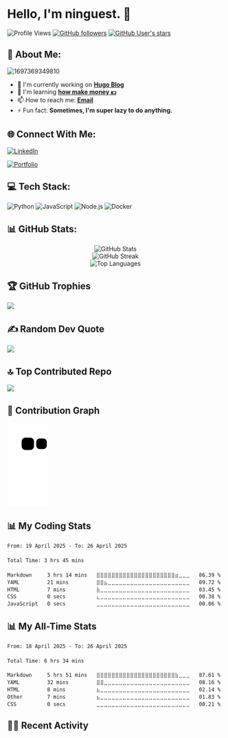 # Hello, I'm ninguest. 👋 

![Profile Views](https://komarev.com/ghpvc/?username=ninguest&color=brightgreen)
[![GitHub followers](https://img.shields.io/github/followers/ninguest?label=Followers&style=social)](https://github.com/ninguest)
[![GitHub User's stars](https://img.shields.io/github/stars/ninguest?style=social)](https://github.com/ninguest)

## 💫 About Me:

![1697369349810](https://github.com/user-attachments/assets/9c762eae-c720-4d4b-b120-8720768247e7)

- 🔭 I'm currently working on **[Hugo Blog](https://gohugo.io/)**
- 🌱 I'm learning **[how make money 💵](https://i.imgflip.com/222pk5.jpg)**
- 📫 How to reach me: **[Email](mailto:ninguesttt@gmail.com)**
- ⚡ Fun fact: **Sometimes, I'm super lazy to do anything.**

## 🌐 Connect With Me:
[![LinkedIn](https://img.shields.io/badge/LinkedIn-%230077B5.svg?logo=linkedin&logoColor=white)](https://linkedin.com/in/teeyucheng) 
<!-- [![Twitter](https://img.shields.io/badge/Twitter-%231DA1F2.svg?logo=Twitter&logoColor=white)](https://twitter.com/YOUR-TWITTER)  -->
[![Portfolio](https://img.shields.io/badge/Portfolio-%23000000.svg?logo=firefox&logoColor=white)](https://ninguest.github.io/myportfolio)

## 💻 Tech Stack:
![Python](https://img.shields.io/badge/python-3670A0?style=for-the-badge&logo=python&logoColor=ffdd54) 
![JavaScript](https://img.shields.io/badge/javascript-%23323330.svg?style=for-the-badge&logo=javascript&logoColor=%23F7DF1E) 
![Node.js](https://img.shields.io/badge/node.js-6DA55F?style=for-the-badge&logo=node.js&logoColor=white)
![Docker](https://img.shields.io/badge/docker-%230db7ed.svg?style=for-the-badge&logo=docker&logoColor=white)

## 📊 GitHub Stats:
<div align="center">
  <img src="https://github-readme-stats.vercel.app/api?username=ninguest&theme=radical&hide_border=false&include_all_commits=true&count_private=true" alt="GitHub Stats" /><br/>
  <img src="https://github-readme-streak-stats.herokuapp.com/?user=ninguest&theme=radical&hide_border=false" alt="GitHub Streak" /><br/>
  <img src="https://github-readme-stats.vercel.app/api/top-langs/?username=ninguest&theme=radical&hide_border=false&include_all_commits=true&count_private=true&layout=compact" alt="Top Languages" />
</div>

## 🏆 GitHub Trophies
![](https://github-profile-trophy.vercel.app/?username=ninguest&theme=radical&no-frame=false&no-bg=false&margin-w=4)

## ✍️ Random Dev Quote
![](https://quotes-github-readme.vercel.app/api?type=horizontal&theme=radical)

## 🔝 Top Contributed Repo
![](https://github-contributor-stats.vercel.app/api?username=ninguest&limit=5&theme=dark&combine_all_yearly_contributions=true)

## 🐍 Contribution Graph
![Snake animation](https://github.com/ninguest/ninguest/blob/output/github-contribution-grid-snake.svg)

## 📊 My Coding Stats
<!--START_SECTION:waka-->

```txt
From: 19 April 2025 - To: 26 April 2025

Total Time: 3 hrs 45 mins

Markdown     3 hrs 14 mins   ⣿⣿⣿⣿⣿⣿⣿⣿⣿⣿⣿⣿⣿⣿⣿⣿⣿⣿⣿⣿⣿⣶⣀⣀⣀   86.39 %
YAML         21 mins         ⣿⣿⣦⣀⣀⣀⣀⣀⣀⣀⣀⣀⣀⣀⣀⣀⣀⣀⣀⣀⣀⣀⣀⣀⣀   09.72 %
HTML         7 mins          ⣷⣀⣀⣀⣀⣀⣀⣀⣀⣀⣀⣀⣀⣀⣀⣀⣀⣀⣀⣀⣀⣀⣀⣀⣀   03.45 %
CSS          0 secs          ⣄⣀⣀⣀⣀⣀⣀⣀⣀⣀⣀⣀⣀⣀⣀⣀⣀⣀⣀⣀⣀⣀⣀⣀⣀   00.38 %
JavaScript   0 secs          ⣀⣀⣀⣀⣀⣀⣀⣀⣀⣀⣀⣀⣀⣀⣀⣀⣀⣀⣀⣀⣀⣀⣀⣀⣀   00.06 %
```

<!--END_SECTION:waka-->

## 📊 My All-Time Stats
<!--START_SECTION:wakaalltime-->

```txt
From: 18 April 2025 - To: 26 April 2025

Total Time: 6 hrs 34 mins

Markdown     5 hrs 51 mins   ⣿⣿⣿⣿⣿⣿⣿⣿⣿⣿⣿⣿⣿⣿⣿⣿⣿⣿⣿⣿⣿⣷⣀⣀⣀   87.61 %
YAML         32 mins         ⣿⣿⣀⣀⣀⣀⣀⣀⣀⣀⣀⣀⣀⣀⣀⣀⣀⣀⣀⣀⣀⣀⣀⣀⣀   08.16 %
HTML         8 mins          ⣦⣀⣀⣀⣀⣀⣀⣀⣀⣀⣀⣀⣀⣀⣀⣀⣀⣀⣀⣀⣀⣀⣀⣀⣀   02.14 %
Other        7 mins          ⣦⣀⣀⣀⣀⣀⣀⣀⣀⣀⣀⣀⣀⣀⣀⣀⣀⣀⣀⣀⣀⣀⣀⣀⣀   01.83 %
CSS          0 secs          ⣀⣀⣀⣀⣀⣀⣀⣀⣀⣀⣀⣀⣀⣀⣀⣀⣀⣀⣀⣀⣀⣀⣀⣀⣀   00.21 %
```

<!--END_SECTION:wakaalltime-->

## 👨‍💻 Recent Activity
<!--START_SECTION:activity-->
<!--END_SECTION:activity-->
